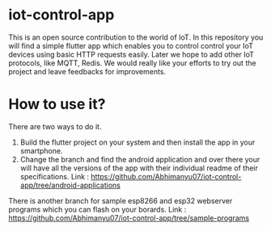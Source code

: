 # iot-control-app

This is an open source contribution to the world of IoT. In this repository you will find a simple flutter app which enables you to control control your IoT devices
using basic HTTP requests easily. 
Later we hope to add other IoT protocols, like MQTT, Redis. 
We would really like your efforts to try out the project and leave feedbacks for improvements.

# How to use it?
There are two ways to do it. 
1. Build the flutter project on your system and then install the app in your smartphone. 
2. Change the branch and find the android application and over there your will have all the versions of the app with their individual readme of their specifications.
Link : https://github.com/Abhimanyu07/iot-control-app/tree/android-applications

There is another branch for sample esp8266 and esp32 webserver programs which you can flash on your borards.
Link : https://github.com/Abhimanyu07/iot-control-app/tree/sample-programs
